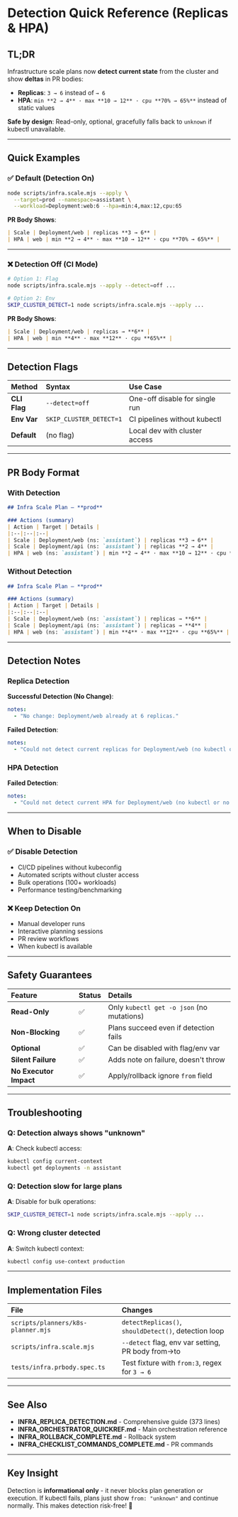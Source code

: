 # Detection Quick Reference (Replicas & HPA)

## TL;DR

Infrastructure scale plans now **detect current state** from the cluster and show **deltas** in PR bodies:
- **Replicas**: `3 → 6` instead of `→ 6`
- **HPA**: `min **2 → 4** · max **10 → 12** · cpu **70% → 65%**` instead of static values

**Safe by design**: Read-only, optional, gracefully falls back to `unknown` if kubectl unavailable.

---

## Quick Examples

### ✅ Default (Detection On)
```bash
node scripts/infra.scale.mjs --apply \
  --target=prod --namespace=assistant \
  --workload=Deployment:web:6 --hpa=min:4,max:12,cpu:65
```

**PR Body Shows**:
```markdown
| Scale | Deployment/web | replicas **3 → 6** |
| HPA | web | min **2 → 4** · max **10 → 12** · cpu **70% → 65%** |
```

---

### ❌ Detection Off (CI Mode)
```bash
# Option 1: Flag
node scripts/infra.scale.mjs --apply --detect=off ...

# Option 2: Env
SKIP_CLUSTER_DETECT=1 node scripts/infra.scale.mjs --apply ...
```

**PR Body Shows**:
```markdown
| Scale | Deployment/web | replicas → **6** |
| HPA | web | min **4** · max **12** · cpu **65%** |
```

---

## Detection Flags

| Method | Syntax | Use Case |
|:-------|:-------|:---------|
| **CLI Flag** | `--detect=off` | One-off disable for single run |
| **Env Var** | `SKIP_CLUSTER_DETECT=1` | CI pipelines without kubectl |
| **Default** | (no flag) | Local dev with cluster access |

---

## PR Body Format

### With Detection
```markdown
## Infra Scale Plan — **prod**

### Actions (summary)
| Action | Target | Details |
|:--|:--|:--|
| Scale | Deployment/web (ns: `assistant`) | replicas **3 → 6** |
| Scale | Deployment/api (ns: `assistant`) | replicas **2 → 4** |
| HPA | web (ns: `assistant`) | min **2 → 4** · max **10 → 12** · cpu **70% → 65%** |
```

### Without Detection
```markdown
## Infra Scale Plan — **prod**

### Actions (summary)
| Action | Target | Details |
|:--|:--|:--|
| Scale | Deployment/web (ns: `assistant`) | replicas → **6** |
| Scale | Deployment/api (ns: `assistant`) | replicas → **4** |
| HPA | web (ns: `assistant`) | min **4** · max **12** · cpu **65%** |
```

---

## Detection Notes

### Replica Detection

**Successful Detection (No Change)**:
```yaml
notes:
  - "No change: Deployment/web already at 6 replicas."
```

**Failed Detection**:
```yaml
notes:
  - "Could not detect current replicas for Deployment/web (no kubectl or no access)."
```

### HPA Detection

**Failed Detection**:
```yaml
notes:
  - "Could not detect current HPA for Deployment/web (no kubectl or no access)."
```

---

## When to Disable

### ✅ Disable Detection
- CI/CD pipelines without kubeconfig
- Automated scripts without cluster access
- Bulk operations (100+ workloads)
- Performance testing/benchmarking

### ❌ Keep Detection On
- Manual developer runs
- Interactive planning sessions
- PR review workflows
- When kubectl is available

---

## Safety Guarantees

| Feature | Status | Details |
|:--------|:-------|:--------|
| **Read-Only** | ✅ | Only `kubectl get -o json` (no mutations) |
| **Non-Blocking** | ✅ | Plans succeed even if detection fails |
| **Optional** | ✅ | Can be disabled with flag/env var |
| **Silent Failure** | ✅ | Adds note on failure, doesn't throw |
| **No Executor Impact** | ✅ | Apply/rollback ignore `from` field |

---

## Troubleshooting

### Q: Detection always shows "unknown"
**A**: Check kubectl access:
```bash
kubectl config current-context
kubectl get deployments -n assistant
```

### Q: Detection slow for large plans
**A**: Disable for bulk operations:
```bash
SKIP_CLUSTER_DETECT=1 node scripts/infra.scale.mjs --apply ...
```

### Q: Wrong cluster detected
**A**: Switch kubectl context:
```bash
kubectl config use-context production
```

---

## Implementation Files

| File | Changes |
|:-----|:--------|
| `scripts/planners/k8s-planner.mjs` | `detectReplicas()`, `shouldDetect()`, detection loop |
| `scripts/infra.scale.mjs` | `--detect` flag, env var setting, PR body from→to |
| `tests/infra.prbody.spec.ts` | Test fixture with `from:3`, regex for `3 → 6` |

---

## See Also

- **INFRA_REPLICA_DETECTION.md** - Comprehensive guide (373 lines)
- **INFRA_ORCHESTRATOR_QUICKREF.md** - Main orchestration reference
- **INFRA_ROLLBACK_COMPLETE.md** - Rollback system
- **INFRA_CHECKLIST_COMMANDS_COMPLETE.md** - PR commands

---

## Key Insight

Detection is **informational only** - it never blocks plan generation or execution. If kubectl fails, plans just show `from: "unknown"` and continue normally. This makes detection risk-free! 🎉
